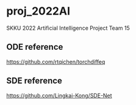 # proj_2022AI
SKKU 2022 Artificial Intelligence Project Team 15

## ODE reference
https://github.com/rtqichen/torchdiffeq

## SDE reference
https://github.com/Lingkai-Kong/SDE-Net
